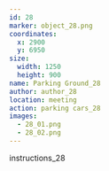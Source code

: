 ```yaml
---
id: 28
marker: object_28.png
coordinates:
  x: 2900
  y: 6950
size:
  width: 1250
  height: 900
name: Parking Ground_28
author: author_28
location: meeting
action: parking cars_28
images:
  - 28_01.png
  - 28_02.png
---
```


instructions_28
